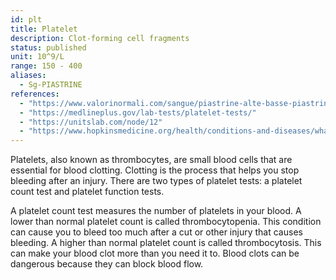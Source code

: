 ```yaml
---
id: plt
title: Platelet
description: Clot-forming cell fragments
status: published
unit: 10^9/L
range: 150 - 400
aliases:
  - Sg-PIASTRINE
references:
  - "https://www.valorinormali.com/sangue/piastrine-alte-basse-piastrinopenia-valori-normali/"
  - "https://medlineplus.gov/lab-tests/platelet-tests/"
  - "https://unitslab.com/node/12"
  - "https://www.hopkinsmedicine.org/health/conditions-and-diseases/what-are-platelets-and-why-are-they-important"
---
```


Platelets, also known as thrombocytes, are small blood cells that are essential for blood clotting. Clotting is the process that helps you stop bleeding after an injury. There are two types of platelet tests: a platelet count test and platelet function tests.

A platelet count test measures the number of platelets in your blood. A lower than normal platelet count is called thrombocytopenia. This condition can cause you to bleed too much after a cut or other injury that causes bleeding. A higher than normal platelet count is called thrombocytosis. This can make your blood clot more than you need it to. Blood clots can be dangerous because they can block blood flow.
